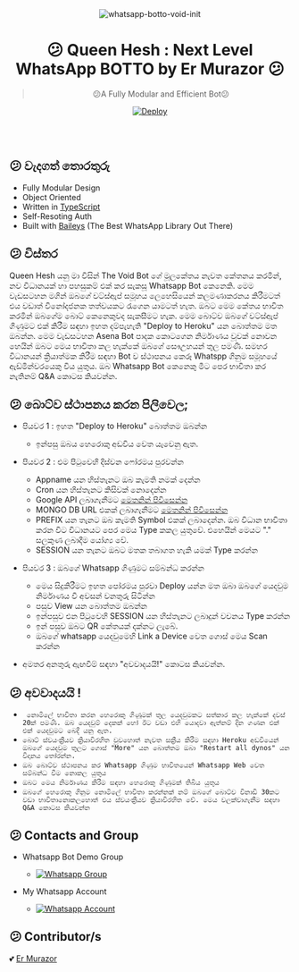 <div align="center">
<img src="https://i.ibb.co/Smdz2Vd/V42M.gif" alt="whatsapp-botto-void-init" border="0"></a>

# 😕 **Queen Hesh : Next Level WhatsApp BOTTO by Er Murazor** 😕

> 😕A Fully Modular and Efficient Bot😕<br>

[![Deploy](https://www.herokucdn.com/deploy/button.png)](https://heroku.com/deploy?template=https://github.com/ErMurazor-Tech/WhatsappBot/blob/main)

</div><br/>
<br/>

## 😕 වැදගත් තොරතුරු
- Fully Modular Design
- Object Oriented
- Written in [TypeScript](https://www.typescriptlang.org/)
- Self-Resoting Auth
- Built with [Baileys](https://github.com/adiwajshing/baileys) (The Best WhatsApp Library Out There) 


## 😕 විස්තර

Queen Hesh යනු මා විසින් The Void Bot ගේ මූලකේතය නැවත කේතනය කරමින්, නව විධානයක් හා පහසුකම් එක් කර සැකසූ Whatsapp Bot කෙනෙකි. මෙම වැඩසටහන මගින් ඔබගේ වට්ස්ඇප් සමූහය ලෙහෙසියෙන් කලමණාකරනය කිරීමටත් එය වඩාත් විනෝදජනක තත්වයකට රැගෙන යාමටත් හැත. ඔබට මෙම කේතය භාවිත කරමින් ඔබගේම බොට් කෙනෙකුවද සැකසීමට හැක. මෙම බොට්ව ඔබගේ වට්ස්ඇප් ගිණුමට එක් කිරීම සඳහා ඉහත දම්පැහැති "Deploy to Heroku" යන බොත්තම මත ඔබන්න. මෙම වැඩසටහන Asena Bot පාදක කොටගෙන නිර්මාණය වූවක් නොවන හෙයින් ඔබට මෙය භාවිතා කල හැක්කේ ඔබගේ සෞඋහයන් තුල පමණී. සමහර විධානයන් ක්‍රියාත්මක කිරීම සඳහා Bot ව ස්ථාපනය කෙරූ Whatspp ගිනුම සමූහයේ ඇඩ්මින්වරයෙකු විය යුතුය. ඔබ Whatsapp Bot කෙනෙකු මීට පෙර භාවිතා කර නැතිනම් Q&A කොටස කියවන්න.

## 😕 බොට්ව ස්ථාපනය කරන පිලිවෙල;

- පියවර 1 : ඉහත "Deploy to Heroku" බොත්තම ඔබන්න
	- ඉන්පසු ඔබය හෙරොකු අඩවිය වෙත යැවෙනු ඇත.

- පියවර 2 : එම පිටුවෙහි දිස්වන ෆෝරමය පුරවන්න
	- Appname යන හිස්තැනට ඔබ කැමති නමක් දෙන්න
	- Cron යන හිස්තැනට කිසිවක් නොදෙන්න
	- Google API ලබාගැනීමට [මෙතනින් පිවිසෙන්න](https://developers.google.com/custom-search/v1/introduction)
	- MONGO DB URL එකක් ලබාගැනීමට [මෙතනින් පිවිසෙන්න](https://www.mongodb.com/)
	- PREFIX යන තැනට ඔබ කැමති Symbol එකක් ලබාදෙන්න. ඔබ විධාන භාවිතා කරන විට විධානයට පෙර මෙය Type කකල යුතුවේ. එහෙයින් මෙයට "." සලකුණ 	ලබාදීම යෝග්‍ය වේ.
	- SESSION යන තැනට ඔබට මතක තබාගත හැකි යමක් Type කරන්න

- පියවර 3 : ඔබගේ Whatsapp ගිණුමට සම්බන්ධ කරන්න
	- මෙය සිදුකිරීමට ඉහත පෝරමය පුරවා Deploy යන්න මත ඔබා ඔබගේ යෙදවුම නිර්මාණය වී අවසන් වනතුරු සිටින්න
	- පසුව View යන බොත්තම ඔබන්න
	- ඉන්පසුව එන පිටුවෙහි SESSION යන හිස්තැනට ලබාදුන් වචනය Type කරන්න
	- ඉන් පසුව ඔබට QR කේතයක් දක්නට ලැබේ.
	- ඔබගේ whatsapp යෙදවුමෙහි Link a Device වෙත ගොස් මෙය Scan කරන්න

- අමතර අනතුරු ඇඟවීම් සඳහා "අවවාදයයි!" කොටස කියවන්න.


## 😕 අවවාදයයි !

- `` නොමිලේ භාවිතා කරන හෙරොකු ගිණූමක් තුල යෙදවුමකට සත්කාර කල හැක්කේ දවස් 20ක් පමණි. ඔබ යෙදවුම් දෙකක් හෝ ඊට වඩා එහි යොදවා ඇත්නම් දින ගණන එක් එක් යෙදවුමට බෙදී යනු ඇත.`` 
- ``බොට් ස්වයංක්‍රීයව ක්‍රියාවිරහිත වුවහොත් නැවත සක්‍රීය කිරීම සඳහා Heroku අඩවියෙන් ඔබගේ යෙදවුම තුලට ගොස් "More" යන බොත්තම ඔබා "Restart all dynos" යන විදානය තෝරන්න.``
- ``ඔබ බොට්ව ස්ථාපනය කර Whatsapp ගිණුම භාවිතයෙන් Whatsapp Web වෙත සම්බන්ධ වීම නොකල යුතුය``
- ``ඔබට මෙය නිර්මාණය කිරීම සඳහා හෙරොකු ගිණුමක් තිබිය යුතුය``
- ``ඔබගේ හෙරොකු ගිනුම නොමිලේ භාවිතා කරන්නක් නම් ඔබගේ බොට්ව විනාඩි 30කට වඩා භාවිතානොකලහොත් එය ස්වයංක්‍රීයව ක්‍රියාවිරහිත වේ. මෙය වලක්වාගැනීම සඳහා Q&A කොටස කියවන්න``

## 😕 Contacts and Group

- Whatsapp Bot Demo Group
  - [![Whatsapp Group](https://img.shields.io/badge/WhatsApp-25D366?style=for-the-badge&logo=whatsapp&logoColor=white)](https://chat.whatsapp.com/JixKbZWvcb4Brn2dtH56jO)

- My Whatsapp Account
  - [![Whatsapp Account](https://img.shields.io/badge/WhatsApp-25D366?style=for-the-badge&logo=whatsapp&logoColor=white)](https://wa.me/94760423852)


## 😕 Contributor/s

💕 [Er Murazor](https://github.com/ErMurazor-Tech")
